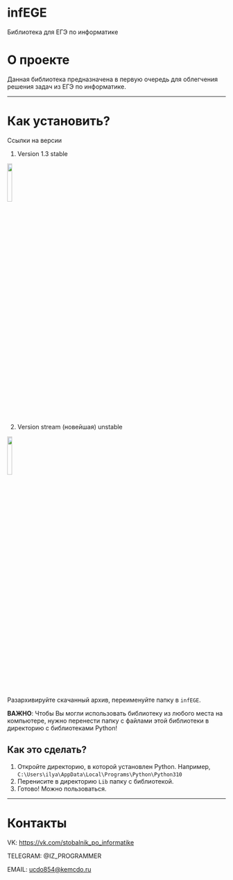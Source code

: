 # infEGE
Библиотека для ЕГЭ по информатике

О проекте
===
Данная библиотека предназначена в первую очередь для облегчения решения задач из  ЕГЭ по информатике.

---

Как установить?
===

Ссылки на версии
1. Version 1.3 stable 

<a href="https://github.com/Ilya484/infEGE/archive/refs/tags/v1.3.zip"><img src="https://img.icons8.com/fluency/344/download.png" width=15%></a>


2. Version stream (новейшая) unstable 

<a href="https://github.com/Ilya484/infEGE/archive/refs/heads/main.zip"><img src="https://img.icons8.com/fluency/344/download.png" width=15%></a>

Разархивируйте скачанный архив, переименуйте папку в `infEGE`.

**ВАЖНО**: Чтобы Вы могли использовать библиотеку из любого места на компьютере, нужно перенести папку с файлами этой библиотеки в директорию с библиотеками Python!

## Как это сделать?
1. Откройте директорию, в которой установлен Python. Например, `C:\Users\ilya\AppData\Local\Programs\Python\Python310`  
2. Перенисите в директорию `Lib` папку с библиотекой.
3. Готово! Можно пользоваться.
---

Контакты
==========
VK: https://vk.com/stobalnik_po_informatike

TELEGRAM: @IZ_PROGRAMMER 

EMAIL: ucdo854@kemcdo.ru
